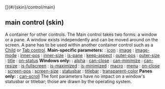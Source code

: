 []{#/{skin}/control/main}
  ## main control (skin)
  A container for other controls. The Main control takes two forms: a
  window or a pane.
  A window exists independently and can be moved around on the screen. A
  pane has to be used within another container control such as a
  [Child](ref/%7Bskin%7D/control/child) or [Tab
  control](ref/%7Bskin%7D/control/tab).
  **Main-specific parameters:**
  :   [icon](ref/%7Bskin%7D/param/icon)
  :   [image](ref/%7Bskin%7D/param/image)
  :   [image-mode](ref/%7Bskin%7D/param/image-mode)
  :   [inner-pos](ref/%7Bskin%7D/param/inner-size)
  :   [inner-size](ref/%7Bskin%7D/param/inner-size)
  :   [is-pane](ref/%7Bskin%7D/param/is-pane)
  :   [keep-aspect](ref/%7Bskin%7D/param/keep-aspect)
  :   [outer-pos](ref/%7Bskin%7D/param/outer-pos)
  :   [outer-size](ref/%7Bskin%7D/param/outer-size)
  :   [title](ref/%7Bskin%7D/param/title)
  :   [on-status](ref/%7Bskin%7D/param/on-status)
  **Windows only:**
  :   [alpha](ref/%7Bskin%7D/param/alpha)
  :   [can-close](ref/%7Bskin%7D/param/can-close)
  :   [can-minimize](ref/%7Bskin%7D/param/can-minimize)
  :   [can-resize](ref/%7Bskin%7D/param/can-resize)
  :   [is-fullscreen](ref/%7Bskin%7D/param/is-fullscreen)
  :   [is-maximized](ref/%7Bskin%7D/param/is-maximized)
  :   [is-minimized](ref/%7Bskin%7D/param/is-minimized)
  :   [macro](ref/%7Bskin%7D/param/macro)
  :   [menu](ref/%7Bskin%7D/param/menu)
  :   [on-close](ref/%7Bskin%7D/param/on-close)
  :   [screen-pos](ref/%7Bskin%7D/param/screen-pos)
  :   [screen-size](ref/%7Bskin%7D/param/screen-size)
  :   [statusbar](ref/%7Bskin%7D/param/statusbar)
  :   [titlebar](ref/%7Bskin%7D/param/titlebar)
  :   [transparent-color](ref/%7Bskin%7D/param/transparent-color)
  **Panes only:**
  :   [can-scroll](ref/%7Bskin%7D/param/can-scroll)
  The font parameters have no impact on a window\'s statusbar or titlebar;
  those are drawn by the operating system.